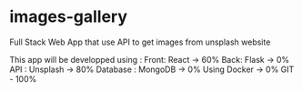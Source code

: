 # images-gallery

Full Stack Web App that use API to get images from unsplash website

This app will be developped using :
Front: React -> 60%
Back: Flask -> 0%
API : Unsplash -> 80%
Database : MongoDB -> 0%
Using Docker -> 0%
GIT - 100%

